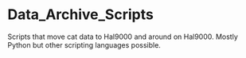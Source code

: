 Data_Archive_Scripts
====================

Scripts that move cat data to Hal9000 and around on Hal9000. Mostly Python but other scripting languages possible.